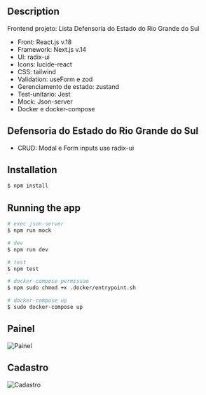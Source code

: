 ## Description

Frontend projeto: Lista Defensoria do Estado do Rio Grande do Sul
- Front: React.js v.18
- Framework: Next.js v.14
- UI: radix-ui
- Icons: lucide-react
- CSS: tailwind
- Validation: useForm e zod
- Gerenciamento de estado: zustand
- Test-unitario: Jest 
- Mock: Json-server
- Docker e docker-compose

## Defensoria do Estado do Rio Grande do Sul
 - CRUD: Modal e Form inputs use radix-ui 

## Installation

```bash
$ npm install
```

## Running the app

```bash
# exec json-server
$ npm run mock

# dev
$ npm run dev

# test
$ npm test

# docker-compose permissao
$ npm sudo chmod +x .docker/entrypoint.sh

# docker-compose up
$ sudo docker-compose up

```
## Painel

![Painel](https://cdn.discordapp.com/attachments/1083115321935798314/1172250664961851514/painel.png?ex=655fa281&is=654d2d81&hm=b2c8bd2a0f201fd2d096905f15f0d5baf41dbf9b73e7ca423d8cac269c693cbb&)

## Cadastro

![Cadastro](https://cdn.discordapp.com/attachments/1083115321935798314/1172256551260659804/cadastro.png?ex=655fa7fd&is=654d32fd&hm=7fb445ee4f11166c880629b03f582c721d465397b08fa7c4843d8270f410d370&)
